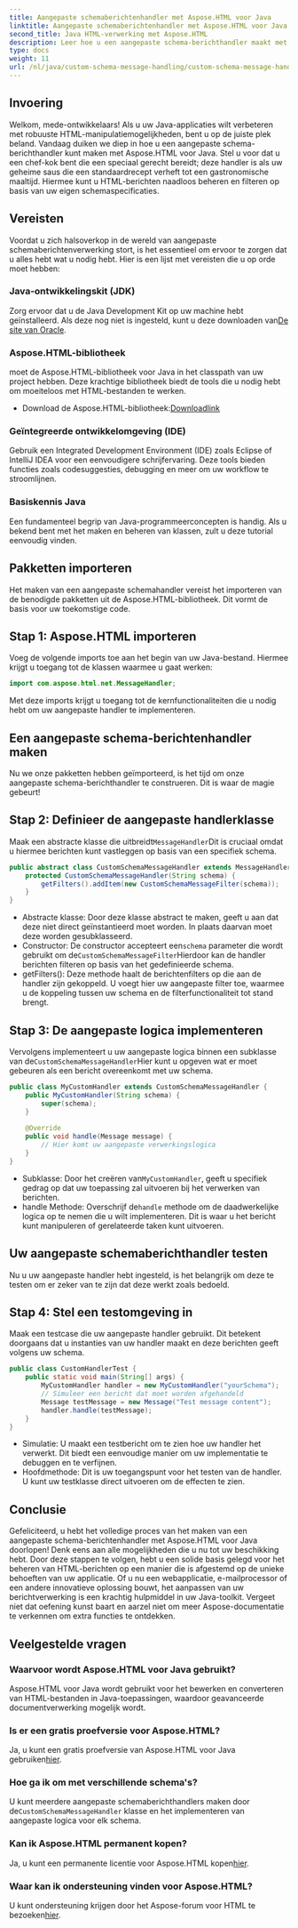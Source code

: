 ```yaml
---
title: Aangepaste schemaberichtenhandler met Aspose.HTML voor Java
linktitle: Aangepaste schemaberichtenhandler met Aspose.HTML voor Java
second_title: Java HTML-verwerking met Aspose.HTML
description: Leer hoe u een aangepaste schema-berichthandler maakt met Aspose.HTML voor Java. Deze tutorial leidt u stap voor stap door het proces.
type: docs
weight: 11
url: /nl/java/custom-schema-message-handling/custom-schema-message-handler/
---
```

## Invoering
Welkom, mede-ontwikkelaars! Als u uw Java-applicaties wilt verbeteren met robuuste HTML-manipulatiemogelijkheden, bent u op de juiste plek beland. Vandaag duiken we diep in hoe u een aangepaste schema-berichthandler kunt maken met Aspose.HTML voor Java. Stel u voor dat u een chef-kok bent die een speciaal gerecht bereidt; deze handler is als uw geheime saus die een standaardrecept verheft tot een gastronomische maaltijd. Hiermee kunt u HTML-berichten naadloos beheren en filteren op basis van uw eigen schemaspecificaties.
## Vereisten
Voordat u zich halsoverkop in de wereld van aangepaste schemaberichtenverwerking stort, is het essentieel om ervoor te zorgen dat u alles hebt wat u nodig hebt. Hier is een lijst met vereisten die u op orde moet hebben:
### Java-ontwikkelingskit (JDK)
 Zorg ervoor dat u de Java Development Kit op uw machine hebt geïnstalleerd. Als deze nog niet is ingesteld, kunt u deze downloaden van[De site van Oracle](https://www.oracle.com/java/technologies/javase-jdk11-downloads.html).
### Aspose.HTML-bibliotheek
moet de Aspose.HTML-bibliotheek voor Java in het classpath van uw project hebben. Deze krachtige bibliotheek biedt de tools die u nodig hebt om moeiteloos met HTML-bestanden te werken.
-  Download de Aspose.HTML-bibliotheek:[Downloadlink](https://releases.aspose.com/html/java/)
### Geïntegreerde ontwikkelomgeving (IDE)
Gebruik een Integrated Development Environment (IDE) zoals Eclipse of IntelliJ IDEA voor een eenvoudigere schrijfervaring. Deze tools bieden functies zoals codesuggesties, debugging en meer om uw workflow te stroomlijnen.
### Basiskennis Java
Een fundamenteel begrip van Java-programmeerconcepten is handig. Als u bekend bent met het maken en beheren van klassen, zult u deze tutorial eenvoudig vinden.
## Pakketten importeren
Het maken van een aangepaste schemahandler vereist het importeren van de benodigde pakketten uit de Aspose.HTML-bibliotheek. Dit vormt de basis voor uw toekomstige code.
## Stap 1: Aspose.HTML importeren
Voeg de volgende imports toe aan het begin van uw Java-bestand. Hiermee krijgt u toegang tot de klassen waarmee u gaat werken:
```java
import com.aspose.html.net.MessageHandler;
```
Met deze imports krijgt u toegang tot de kernfunctionaliteiten die u nodig hebt om uw aangepaste handler te implementeren.
## Een aangepaste schema-berichtenhandler maken
Nu we onze pakketten hebben geïmporteerd, is het tijd om onze aangepaste schema-berichthandler te construeren. Dit is waar de magie gebeurt!
## Stap 2: Definieer de aangepaste handlerklasse
 Maak een abstracte klasse die uitbreidt`MessageHandler`Dit is cruciaal omdat u hiermee berichten kunt vastleggen op basis van een specifiek schema.
```java
public abstract class CustomSchemaMessageHandler extends MessageHandler {
    protected CustomSchemaMessageHandler(String schema) {
        getFilters().addItem(new CustomSchemaMessageFilter(schema));
    }
}
```

- Abstracte klasse: Door deze klasse abstract te maken, geeft u aan dat deze niet direct geïnstantieerd moet worden. In plaats daarvan moet deze worden gesubklasseerd.
-  Constructor: De constructor accepteert een`schema` parameter die wordt gebruikt om de`CustomSchemaMessageFilter`Hierdoor kan de handler berichten filteren op basis van het gedefinieerde schema.
- getFilters(): Deze methode haalt de berichtenfilters op die aan de handler zijn gekoppeld. U voegt hier uw aangepaste filter toe, waarmee u de koppeling tussen uw schema en de filterfunctionaliteit tot stand brengt.
## Stap 3: De aangepaste logica implementeren
 Vervolgens implementeert u uw aangepaste logica binnen een subklasse van de`CustomSchemaMessageHandler`Hier kunt u opgeven wat er moet gebeuren als een bericht overeenkomt met uw schema. 
```java
public class MyCustomHandler extends CustomSchemaMessageHandler {
    public MyCustomHandler(String schema) {
        super(schema);
    }
    
    @Override
    public void handle(Message message) {
        // Hier komt uw aangepaste verwerkingslogica
    }
}
```

-  Subklasse: Door het creëren van`MyCustomHandler`, geeft u specifiek gedrag op dat uw toepassing zal uitvoeren bij het verwerken van berichten.
-  handle Methode: Overschrijf de`handle` methode om de daadwerkelijke logica op te nemen die u wilt implementeren. Dit is waar u het bericht kunt manipuleren of gerelateerde taken kunt uitvoeren.
## Uw aangepaste schemaberichthandler testen
Nu u uw aangepaste handler hebt ingesteld, is het belangrijk om deze te testen om er zeker van te zijn dat deze werkt zoals bedoeld.
## Stap 4: Stel een testomgeving in
Maak een testcase die uw aangepaste handler gebruikt. Dit betekent doorgaans dat u instanties van uw handler maakt en deze berichten geeft volgens uw schema.
```java
public class CustomHandlerTest {
    public static void main(String[] args) {
        MyCustomHandler handler = new MyCustomHandler("yourSchema");
        // Simuleer een bericht dat moet worden afgehandeld
        Message testMessage = new Message("Test message content");
        handler.handle(testMessage);
    }
}
```

- Simulatie: U maakt een testbericht om te zien hoe uw handler het verwerkt. Dit biedt een eenvoudige manier om uw implementatie te debuggen en te verfijnen.
- Hoofdmethode: Dit is uw toegangspunt voor het testen van de handler. U kunt uw testklasse direct uitvoeren om de effecten te zien.

## Conclusie
Gefeliciteerd, u hebt het volledige proces van het maken van een aangepaste schema-berichtenhandler met Aspose.HTML voor Java doorlopen! Denk eens aan alle mogelijkheden die u nu tot uw beschikking hebt. Door deze stappen te volgen, hebt u een solide basis gelegd voor het beheren van HTML-berichten op een manier die is afgestemd op de unieke behoeften van uw applicatie.
Of u nu een webapplicatie, e-mailprocessor of een andere innovatieve oplossing bouwt, het aanpassen van uw berichtverwerking is een krachtig hulpmiddel in uw Java-toolkit. Vergeet niet dat oefening kunst baart en aarzel niet om meer Aspose-documentatie te verkennen om extra functies te ontdekken.
## Veelgestelde vragen
### Waarvoor wordt Aspose.HTML voor Java gebruikt?
Aspose.HTML voor Java wordt gebruikt voor het bewerken en converteren van HTML-bestanden in Java-toepassingen, waardoor geavanceerde documentverwerking mogelijk wordt.
### Is er een gratis proefversie voor Aspose.HTML?
 Ja, u kunt een gratis proefversie van Aspose.HTML voor Java gebruiken[hier](https://releases.aspose.com/).
### Hoe ga ik om met verschillende schema's?
 U kunt meerdere aangepaste schemaberichthandlers maken door de`CustomSchemaMessageHandler` klasse en het implementeren van aangepaste logica voor elk schema.
### Kan ik Aspose.HTML permanent kopen?
 Ja, u kunt een permanente licentie voor Aspose.HTML kopen[hier](https://purchase.aspose.com/buy).
### Waar kan ik ondersteuning vinden voor Aspose.HTML?
 U kunt ondersteuning krijgen door het Aspose-forum voor HTML te bezoeken[hier](https://forum.aspose.com/c/html/29).